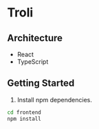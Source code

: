 # Troli

## Architecture

- React
- TypeScript

## Getting Started

1. Install npm dependencies.

```sh
cd frontend
npm install
```
